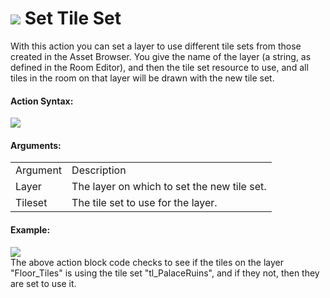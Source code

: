 #  ![](https://gms.magecorn.com/Manual/assets/Images/Scripting_Reference/Drag_And_Drop/Reference/Tiles/i_Tiles_Set_Tile_Set.png) Set Tile Set

With this action you can set a layer to use different tile sets from
those created in the Asset Browser. You give the name of the layer (a
string, as defined in the Room Editor), and then the tile set resource
to use, and all tiles in the room on that layer will be drawn with the
new tile set.

#### Action Syntax:

  
![](https://gms.magecorn.com/Manual/assets/Images/Scripting_Reference/Drag_And_Drop/Reference/Tiles/a_Tiles_Set_Tile_Set.png)  

#### Arguments:

|          |                                             |
|----------|---------------------------------------------|
| Argument | Description                                 |
| Layer    | The layer on which to set the new tile set. |
| Tileset  | The tile set to use for the layer.          |

#### Example:

  
![](https://gms.magecorn.com/Manual/assets/Images/Scripting_Reference/Drag_And_Drop/Reference/Tiles/e_Tiles_Set_Tile_Set.png)  
The above action block code checks to see if the tiles on the layer
"Floor_Tiles" is using the tile set "tl_PalaceRuins", and if they not,
then they are set to use it.
